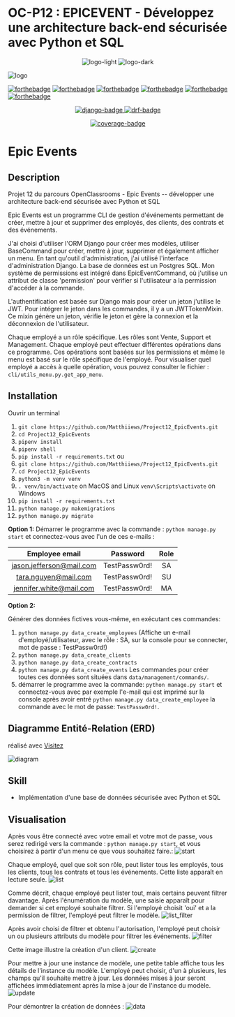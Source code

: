 # OC-P12 : EPICEVENT - Développez une architecture back-end sécurisée avec Python et SQL

<p align="center">
  <img src="IMG/logo_light.png#gh-light-mode-only" alt="logo-light" />
  <img src="IMG/logo_dark.png#gh-dark-mode-only" alt="logo-dark" />
</p>

![logo](IMG/Logo_EpicEvents.png)

[![forthebadge](https://forthebadge.com/images/badges/cc-0.svg)](https://forthebadge.com)
[![forthebadge](https://forthebadge.com/images/badges/made-with-python.svg)](https://forthebadge.com)
[![forthebadge](https://forthebadge.com/images/badges/built-with-love.svg)](https://forthebadge.com)
[![forthebadge](https://forthebadge.com/images/badges/made-with-markdown.svg)](https://forthebadge.com)
[![forthebadge](https://forthebadge.com/images/badges/code-style-black.svg)](https://forthebadge.com)
[![forthebadge](https://forthebadge.com/images/badges/made-in-python.svg)](https://forthebadge.com)

<p align="center">
    <a href="https://www.djangoproject.com">
    <img src="https://img.shields.io/badge/Django-4.0+-092E20?style=flat&logo=django&logoColor=white" alt="django-badge">
  </a>
    <a href="https://www.django-rest-framework.org/">
    <img src="https://img.shields.io/badge/DRF-3.13.1-a30000?style=flat" alt="drf-badge">
  </a>
</p>

<p align="center">
    <a href="https://coverage.readthedocs.io/en/6.4.4/">
    <img src="https://img.shields.io/badge/coverage-98%25-brightgreen" alt="coverage-badge">
  </a>
</p>

# Epic Events

## Description

Projet 12 du parcours OpenClassrooms - Epic Events -- développer une architecture back-end sécurisée avec Python et SQL

Epic Events est un programme CLI de gestion d'événements permettant de créer, mettre à jour et supprimer des employés, des clients, des contrats et des événements.

J'ai choisi d'utiliser l'ORM Django pour créer mes modèles, utiliser BaseCommand pour créer, mettre à jour, supprimer et également afficher un menu. En tant qu'outil d'administration, j'ai utilisé l'interface d'administration Django. La base de données est un Postgres SQL.
Mon système de permissions est intégré dans EpicEventCommand, où j'utilise un attribut de classe 'permission' pour vérifier si l'utilisateur a la permission d'accéder à la commande.

L'authentification est basée sur Django mais pour créer un jeton j'utilise le JWT. Pour intégrer le jeton dans les commandes, il y a un JWTTokenMixin. Ce mixin génère un jeton, vérifie le jeton et gère la connexion et la déconnexion de l'utilisateur.

Chaque employé a un rôle spécifique. Les rôles sont Vente, Support et Management. Chaque employé peut effectuer différentes opérations dans ce programme. Ces opérations sont basées sur les permissions et même le menu est basé sur le rôle spécifique de l'employé. Pour visualiser quel employé a accès à quelle opération, vous pouvez consulter le fichier : `cli/utils_menu.py.get_app_menu`.

## Installation

Ouvrir un terminal

1. `git clone https://github.com/Matthiiews/Project12_EpicEvents.git`
2. `cd Project12_EpicEvents`
3. `pipenv install`
4. `pipenv shell`
5. `pip install -r requirements.txt`
ou
6. `git clone https://github.com/Matthiiews/Project12_EpicEvents.git`
7. `cd Project12_EpicEvents`
8. `python3 -m venv venv`
9. `. venv/bin/activate` on MacOS and Linux `venv\Scripts\activate` on Windows
10. `pip install -r requirements.txt`
11. `python manage.py makemigrations`
12. `python manage.py migrate`

**Option 1:**
Démarrer le programme avec la commande : `python manage.py start` et connectez-vous avec l'un de ces e-mails :

  |   **Employee email**    |    Password     |  Role  |
  |:-----------------------:|:---------------:|:------:|
  |jason.jefferson@mail.com |  TestPassw0rd!  |   SA   |
  |   tara.nguyen@mail.com  |  TestPassw0rd!  |   SU   |
  |jennifer.white@mail.com  |  TestPassw0rd!  |   MA   |

**Option 2:**

Générer des données fictives vous-même, en exécutant ces commandes:

1. `python manage.py data_create_employees` (Affiche un e-mail d'employé/utilisateur, avec le rôle : SA, sur la console pour se connecter, mot de passe : TestPassw0rd!)
2. `python manage.py data_create_clients`
3. `python manage.py data_create_contracts`
4. `python manage.py data_create_events`
Les commandes pour créer toutes ces données sont situées dans `data/management/commands/`.
5. démarrer le programme avec la commande: `python manage.py start` et connectez-vous avec par exemple l'e-mail qui est imprimé sur la console après avoir entré `python manage.py data_create_employee` la commande avec le mot de passe: `TestPassw0rd!`.

## Diagramme Entité-Relation (ERD)

réalisé avec [Visitez](https://dbdiagram.io)

![diagram](/IMG/EpicEvents_ERD.png)

## Skill

- Implémentation d'une base de données sécurisée avec Python et SQL

## Visualisation

Après vous être connecté avec votre email et votre mot de passe, vous serez redirigé vers la commande : `python manage.py start`, et vous choisirez à partir d'un menu ce que vous souhaitez faire.:
![start](/IMG/EpicEvents_start.PNG)

Chaque employé, quel que soit son rôle, peut lister tous les employés, tous les clients, tous les contrats et tous les événements. Cette liste apparaît en lecture seule.
![list](/IMG/EpicEvents_listEmployees.PNG)

Comme décrit, chaque employé peut lister tout, mais certains peuvent filtrer davantage. Après l'énumération du modèle, une saisie apparaît pour demander si cet employé souhaite filtrer. Si l'employé choisit 'oui' et a la permission de filtrer, l'employé peut filtrer le modèle.
![list_filter](/IMG/EpicEvents_listContracts.PNG)

Après avoir choisi de filtrer et obtenu l'autorisation, l'employé peut choisir un ou plusieurs attributs du modèle pour filtrer les événements.
![filter](/IMG/EpicEvents_filterEvents.PNG)

Cette image illustre la création d'un client.
![create](/IMG/EpicEvents_createClient.PNG)

Pour mettre à jour une instance de modèle, une petite table affiche tous les détails de l'instance du modèle. L'employé peut choisir, d'un à plusieurs, les champs qu'il souhaite mettre à jour.
Les données mises à jour seront affichées immédiatement après la mise à jour de l'instance du modèle.
![update](/IMG/EpicEvents_updateContract.PNG)

Pour démontrer la création de données :
![data](/IMG/EpicEvents_data_creation.PNG)
